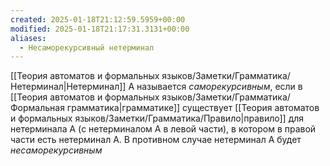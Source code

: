 ```yaml
---
created: 2025-01-18T21:12:59.5959+00:00
modified: 2025-01-18T21:17:31.3131+00:00
aliases:
  - Несаморекурсивный нетерминал
---
```

[[Теория автоматов и формальных языков/Заметки/Грамматика/Нетерминал|Нетерминал]] A называется *саморекурсивным*, если в [[Теория автоматов и формальных языков/Заметки/Грамматика/Формальная грамматика|грамматике]] существует [[Теория автоматов и формальных языков/Заметки/Грамматика/Правило|правило]] для нетерминала A (с нетерминалом A в левой части), в котором в правой части есть нетерминал A. В противном случае нетерминал A будет *несаморекурсивным*